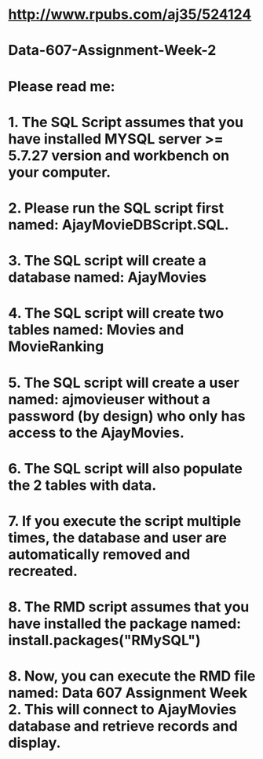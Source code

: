 # http://www.rpubs.com/aj35/524124

# Data-607-Assignment-Week-2
# Please read me:  
# 1.   The SQL Script assumes that you have installed MYSQL server >= 5.7.27 version and workbench on your computer.
# 2.   Please run the SQL script first named: AjayMovieDBScript.SQL.
# 3.   The SQL script will create a database named: AjayMovies
# 4.   The SQL script will create two tables named: Movies and MovieRanking
# 5.   The SQL script will create a user named: ajmovieuser without a password (by design) who only has access to the AjayMovies.
# 6.   The SQL script will also populate the 2 tables with data.
# 7.   If you execute the script multiple times, the database and user are automatically removed and recreated.  
# 8.   The RMD script assumes that you have installed the package named: install.packages("RMySQL")
# 8.   Now, you can execute the RMD file named: Data 607 Assignment Week 2.  This will connect to AjayMovies database and retrieve records and display.

